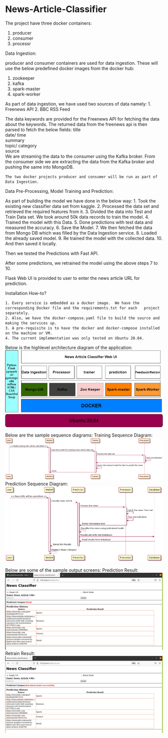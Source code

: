 # News-Article-Classifier
The project have three docker containers:
1. producer
2. consumer
3. processr

Data Ingestion:

producer and consumer containers are used for data ingestion. These will use the below predefined docker images from the docker hub:
  1. zookeeper
  2. kafka
  3. spark-master
  4. spark-worker
  
   As part of data ingestion, we have used two sources of data namely:
     1. Freenews API
     2. BBC RSS Feed
      
   The data keywords are provided for the Freenews API for fetching the data about the keywords.  The returned data from the freenews api is then parsed to fetch the below fields:
    title<br/>
	date/ time<br/>
	summary<br/>
	topic/ category<br/>
	source<br/>
	We are streaming the data to the consumer using the Kafka broker.
	From the consumer side we are extracting the data from the Kafka broker and pushing the same into MongoDB.
     
    The two docker projects producer and consumer will be run as part of Data Ingestion.

Data Pre-Processing, Model Training and Prediction:

   As part of building the model we have done in the below way:
     1. Took the existing new classifier data set from kaggle.
     2. Processed the data set and retrieved the required features from it. 
     3. Divided the data into Test and Train Data set. We took around 50k data records to train the model.
     4. Trained the model with this Data.
     5. Done predictions with test data and measured the accuracy.
     6. Save the Model.
     7. We then fetched the data from Mongo DB which was filled by the Data Ingestion service.
     8. Loaded the already saved model.
     9. Re trained the model with the collected data.
     10. And then saved it locally.
 
  Then we tested the Predictions with Fast API. 
  
  After some predictions, we retrained the model using the above steps 7 to 10.
  
  Flask Web UI is provided to user to enter the news article URL for prediction.
  
Installation How-to?

    1. Every service is embedded as a docker image.  We have the corresponding Docker file and the requirements.txt for each   project separately.
	2. Also, we have the docker-compose.yaml file to build the source and making the services up.
	3. A pre-requisite is to have the docker and docker-compose installed on the machine or VM.
	4. The current implementation was only tested on Ubuntu 20.04.
	
Below is the highlevel architecture diagram of the application:
![Architecture](https://github.com/samplepython/News-Article-Classifier/blob/main/documents/Week4/DataIngestion.drawio/NewClassifierArchitecture.png)

Below are the sample sequence diagrams:
Training Sequence Diagram:
![Training](https://github.com/samplepython/News-Article-Classifier/blob/main/documents/Week4/Sequence/Sequence-Diagrams/training-news-sequence-diagram.png)
Prediction Sequence Diagram:
![Predict_news](https://github.com/samplepython/News-Article-Classifier/blob/main/documents/Week4/Sequence/Sequence-Diagrams/predict-news-sequence-diagram.png)

Below are some of the sample output screens:
Prediction Result:
![prediction_success](https://github.com/samplepython/News-Article-Classifier/blob/main/documents/Week4/screenshots/SuccessPrediction.PNG)
Retrain Result:
![retrain success](https://github.com/samplepython/News-Article-Classifier/blob/main/documents/Week4/screenshots/retrain.PNG)

